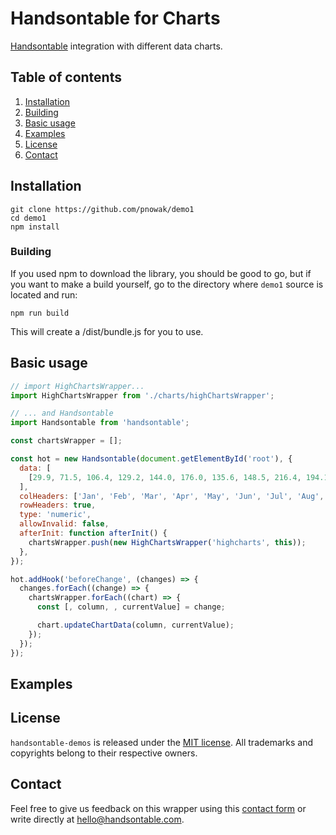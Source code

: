 # Handsontable for Charts

[Handsontable](https://github.com/handsontable/handsontable) integration with different data charts.

## Table of contents
1. [Installation](#installation)
2. [Building](#building)
3. [Basic usage](#basic-usage)
4. [Examples](#examples)
5. [License](#license)
6. [Contact](#contact)

## Installation

```
git clone https://github.com/pnowak/demo1
cd demo1
npm install
```

### Building

If you used npm to download the library, you should be good to go, but if you want to make a build yourself, go to the directory where `demo1` source is located and run:

```
npm run build
```

This will create a /dist/bundle.js for you to use.

## Basic usage

```js
// import HighChartsWrapper...
import HighChartsWrapper from './charts/highChartsWrapper';

// ... and Handsontable
import Handsontable from 'handsontable';

const chartsWrapper = [];

const hot = new Handsontable(document.getElementById('root'), {
  data: [
    [29.9, 71.5, 106.4, 129.2, 144.0, 176.0, 135.6, 148.5, 216.4, 194.1, 95.6, 54.4],
  ],
  colHeaders: ['Jan', 'Feb', 'Mar', 'Apr', 'May', 'Jun', 'Jul', 'Aug', 'Sep', 'Oct', 'Nov', 'Dec'],
  rowHeaders: true,
  type: 'numeric',
  allowInvalid: false,
  afterInit: function afterInit() {
    chartsWrapper.push(new HighChartsWrapper('highcharts', this));
  },
});

hot.addHook('beforeChange', (changes) => {
  changes.forEach((change) => {
    chartsWrapper.forEach((chart) => {
      const [, column, , currentValue] = change;

      chart.updateChartData(column, currentValue);
    });
  });
});

```

## Examples



## License
`handsontable-demos` is released under the [MIT license](https://github.com/handsontable/andsontable-demos/blob/master/LICENSE).
All trademarks and copyrights belong to their respective owners.

## Contact
Feel free to give us feedback on this wrapper using this [contact form](https://handsontable.com/contact.html) or write directly at hello@handsontable.com.